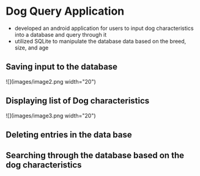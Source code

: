 # Dog Query Application
- developed an android application for users to input dog characteristics into a database and query through it
- utilized SQLite to manipulate the database data based on the breed, size, and age
## Saving input to the database
![](images/image2.png width="20")
## Displaying list of Dog characteristics
![](images/image3.png width="20")
## Deleting entries in the data base
## Searching through the database based on the dog characteristics 
